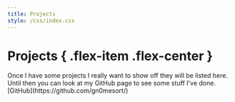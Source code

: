 ```yaml
---
title: Projects
style: /css/index.css
---
```


# Projects { .flex-item .flex-center }

<div class="flex-item flex-center">
Once I have some projects I really want to show off they will be listed here. Until then you can look at my GitHub page to see some stuff I've done.
</div>

<div class="flex-item flex-center">
[GitHub](https://github.com/gn0mesort/)
</div>